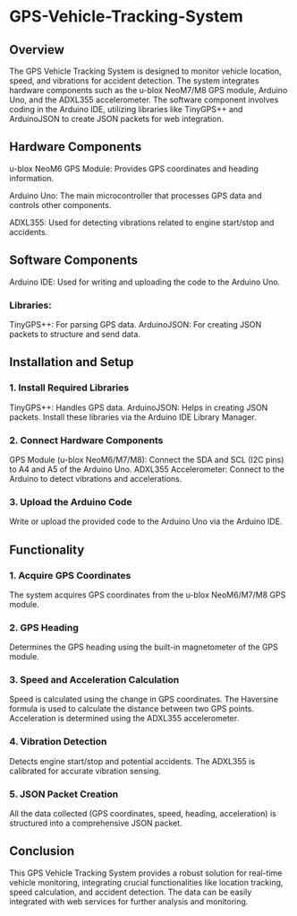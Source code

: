 # GPS-Vehicle-Tracking-System

## Overview
The GPS Vehicle Tracking System is designed to monitor vehicle location, speed, and vibrations for accident detection. The system integrates hardware components such as the u-blox NeoM7/M8 GPS module, Arduino Uno, and the ADXL355 accelerometer. The software component involves coding in the Arduino IDE, utilizing libraries like TinyGPS++ and ArduinoJSON to create JSON packets for web integration.

## Hardware Components
u-blox NeoM6 GPS Module: Provides GPS coordinates and heading information.

Arduino Uno: The main microcontroller that processes GPS data and controls other components.

ADXL355: Used for detecting vibrations related to engine start/stop and accidents.

## Software Components
Arduino IDE: Used for writing and uploading the code to the Arduino Uno.
### Libraries:
TinyGPS++: For parsing GPS data.
ArduinoJSON: For creating JSON packets to structure and send data.

## Installation and Setup

### 1. Install Required Libraries 
TinyGPS++: Handles GPS data.
ArduinoJSON: Helps in creating JSON packets.
Install these libraries via the Arduino IDE Library Manager.
### 2. Connect Hardware Components
GPS Module (u-blox NeoM6/M7/M8): Connect the SDA and SCL (I2C pins) to A4 and A5 of the Arduino Uno.
ADXL355 Accelerometer: Connect to the Arduino to detect vibrations and accelerations.
### 3. Upload the Arduino Code
Write or upload the provided code to the Arduino Uno via the Arduino IDE.

## Functionality

### 1. Acquire GPS Coordinates
The system acquires GPS coordinates from the u-blox NeoM6/M7/M8 GPS module.
### 2. GPS Heading
Determines the GPS heading using the built-in magnetometer of the GPS module.
### 3. Speed and Acceleration Calculation
Speed is calculated using the change in GPS coordinates.
The Haversine formula is used to calculate the distance between two GPS points.
Acceleration is determined using the ADXL355 accelerometer.
### 4. Vibration Detection
Detects engine start/stop and potential accidents.
The ADXL355 is calibrated for accurate vibration sensing.
### 5. JSON Packet Creation
All the data collected (GPS coordinates, speed, heading, acceleration) is structured into a comprehensive JSON packet.

## Conclusion
This GPS Vehicle Tracking System provides a robust solution for real-time vehicle monitoring, integrating crucial functionalities like location tracking, speed calculation, and accident detection. The data can be easily integrated with web services for further analysis and monitoring.
